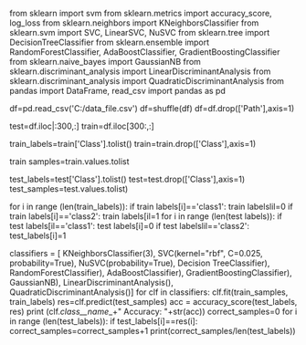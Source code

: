 from sklearn import svm from sklearn.metrics import accuracy_score, log_loss from sklearn.neighbors import KNeighborsClassifier from sklearn.svm import SVC, LinearSVC, NuSVC
from sklearn.tree import DecisionTreeClassifier
from sklearn.ensemble import RandomForestClassifier, AdaBoostClassifier, GradientBoostingClassifier from sklearn.naive_bayes import GaussianNB from sklearn.discriminant_analysis import LinearDiscriminantAnalysis from sklearn.discriminant_analysis import QuadraticDiscriminantAnalysis from pandas import DataFrame, read_csv import pandas as pd


df=pd.read_csv('C:/data_file.csv')
df=shuffle(df)
df=df.drop(['Path'],axis=1)

test=df.iloc|:300,:]
train=df.iloc[300:,:]

train_labels=train['Class'].tolist()
train=train.drop(['Class'],axis=1)

train samples=train.values.tolist

test_labels=test['Class'].tolist()
test=test.drop(['Class'],axis=1)
test_samples=test.values.tolist)

for i in range (len(train_labels)): if train labels[i]=='class1': train labelslil=0
if train labels[i]=='class2':
train labels[il=1
for i in range (len(test labels)): if test labels[il=='class1':
test labels[i]=0
if test labelslil=='class2':
test_labels[i]=1

classifiers = [
KNeighborsClassifier(3),
SVC(kernel="rbf", C=0.025, probability=True),
NuSVC(probability=True),
Decision TreeClassifier), RandomForestClassifier), AdaBoostClassifier),
GradientBoostingClassifier), GaussianNB),
LinearDiscriminantAnalysis(), QuadraticDiscriminantAnalysis()] for clf in classifiers:
clf.fit(train_samples, train_labels) res=clf.predict(test_samples)
acc = accuracy_score(test_labels, res)
print (clf._class__name__+" Accuracy: "+str(acc))
correct_samples=0
for i in range (len(test_labels)): if test_labels[i]==res(i]:
correct_samples=correct_samples+1
print(correct_samples/len(test_labels))